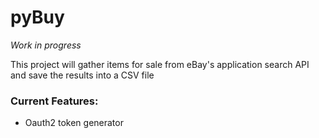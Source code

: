 # pyBuy

*Work in progress*

This project will gather items for sale from eBay's application search API and save the results into a CSV file

### Current Features:
- Oauth2 token generator
